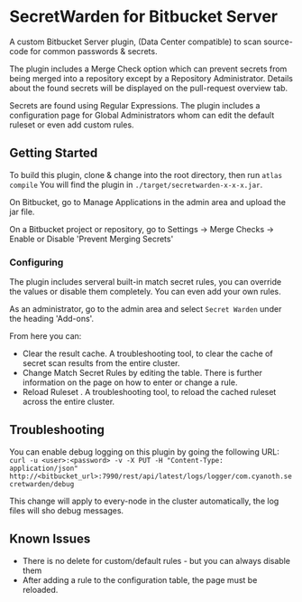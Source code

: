 # SecretWarden for Bitbucket Server

A custom Bitbucket Server plugin, (Data Center compatible) to scan source-code for common passwords & secrets. 

The plugin includes a Merge Check option which can prevent secrets from being merged into a repository except by a Repository Administrator. 
Details about the found secrets will be displayed on the pull-request overview tab.

Secrets are found using Regular Expressions. The plugin includes a configuration page for Global Administrators whom can edit the default ruleset
or even add custom rules.


## Getting Started

To build this plugin, clone & change into the root directory, then run `atlas compile`
You will find the plugin in `./target/secretwarden-x-x-x.jar`.

On Bitbucket, go to Manage Applications in the admin area and upload the jar file.

On a Bitbucket project or repository, go to Settings -> Merge Checks -> Enable or Disable 'Prevent Merging Secrets'

### Configuring

The plugin includes serveral built-in match secret rules, you can override the values or disable them completely. You can even add your own rules.

As an administrator, go to the admin area and select `Secret Warden` under the heading 'Add-ons'.

From here you can:
* Clear the result cache. A troubleshooting tool, to clear the cache of secret scan results from the entire cluster.
* Change Match Secret Rules by editing the table. There is further information on the page on how to enter or change a rule.
* Reload Ruleset . A troubleshooting tool, to reload the cached ruleset across the entire cluster.


## Troubleshooting

You can enable debug logging on this plugin by going the following URL:
```curl -u <user>:<password> -v -X PUT -H "Content-Type: application/json" http://<bitbucket_url>:7990/rest/api/latest/logs/logger/com.cyanoth.secretwarden/debug```

This change will apply to every-node in the cluster automatically, the log files will sho debug messages.

## Known Issues
* There is no delete for custom/default rules - but you can always disable them
* After adding a rule to the configuration table, the page must be reloaded.